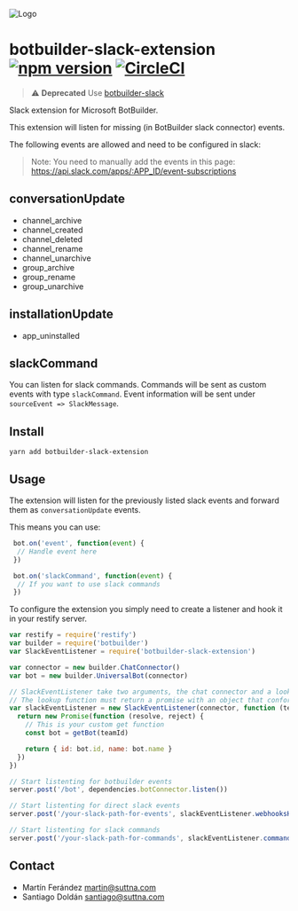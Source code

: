 ![Logo](logo.png)

# botbuilder-slack-extension [![npm version](https://badge.fury.io/js/botbuilder-slack-extension.svg)](https://badge.fury.io/js/botbuilder-slack-extension) [![CircleCI](https://circleci.com/gh/suttna/botbuilder-slack-extension.svg?style=svg)](https://circleci.com/gh/suttna/botbuilder-slack-extension)

> ⚠️ **Deprecated** Use [botbuilder-slack](https://github.com/suttna/botbuilder-slack)

Slack extension for Microsoft BotBuilder.

This extension will listen for missing (in BotBuilder slack connector) events.

The following events are allowed and need to be configured in slack:

> Note: You need to manually add the events in this page: https://api.slack.com/apps/:APP_ID/event-subscriptions

## conversationUpdate

- channel_archive
- channel_created
- channel_deleted
- channel_rename
- channel_unarchive
- group_archive
- group_rename
- group_unarchive

## installationUpdate

- app_uninstalled

## slackCommand

You can listen for slack commands. Commands will be sent as custom events with type `slackCommand`. Event
information will be sent under `sourceEvent => SlackMessage`.

## Install

```
yarn add botbuilder-slack-extension
```

## Usage

The extension will listen for the previously listed slack events and forward them as `conversationUpdate` events.

This means you can use:

```javascript
 bot.on('event', function(event) {
  // Handle event here
 })

 bot.on('slackCommand', function(event) {
  // If you want to use slack commands
 })
```

To configure the extension you simply need to create a listener and hook it in your restify server.

```javascript
var restify = require('restify')
var builder = require('botbuilder')
var SlackEventListener = require('botbuilder-slack-extension')

var connector = new builder.ChatConnector()
var bot = new builder.UniversalBot(connector)

// SlackEventListener take two arguments, the chat connector and a lookup function for your bot.
// The lookup function must return a promise with an object that conforms to IIdentity
var slackEventListener = new SlackEventListener(connector, function (teamId) {
  return new Promise(function (resolve, reject) {
    // This is your custom get function
    const bot = getBot(teamId)

    return { id: bot.id, name: bot.name }
  })
})

// Start listenting for botbuilder events
server.post('/bot', dependencies.botConnector.listen())

// Start listenting for direct slack events
server.post('/your-slack-path-for-events', slackEventListener.webhooksHandler())

// Start listenting for slack commands
server.post('/your-slack-path-for-commands', slackEventListener.commandsHandler())
```

## Contact

- Martín Ferández <martin@suttna.com>
- Santiago Doldán <santiago@suttna.com>
